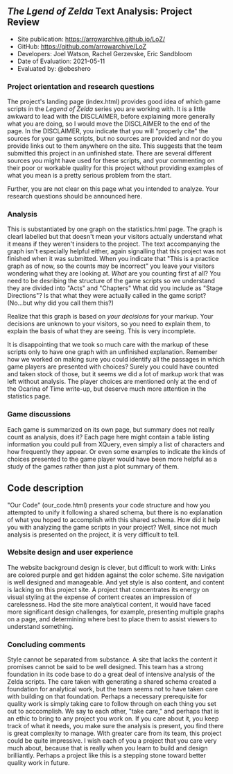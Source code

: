 ## *The Lgend of Zelda* Text Analysis: Project Review

* Site publication: <https://arrowarchive.github.io/LoZ/>
* GitHub: <https://github.com/arrowarchive/LoZ>
* Developers: Joel Watson, Rachel Gerzevske, Eric Sandbloom
* Date of Evaluation: 2021-05-11
* Evaluated by: @ebeshero

### Project orientation and research questions
The project's landing page (index.html) provides  good idea of which game scripts in the *Legend of Zelda* series you are working with.
It is a little awkward to lead with the DISCLAIMER, before explaining more generally what you are doing, so I would move the DISCLAIMER to the end of the page. In the DISCLAIMER, you indicate that you will "properly cite" the sources for your game scripts, but no sources are provided and nor do you provide links out to them anywhere on the site. This suggests that the team submitted this project in an unfinished state. There are several different sources you might have used for these scripts, and your commenting on their poor or workable quality for this project without providing examples of what you mean is a pretty serious problem from the start.

Further, you are not clear on this page what you intended to analyze. Your research questions should be announced here. 

### Analysis

This is substantiated by one graph on the statistics.html page. The graph is clearl labelled but that doesn't mean your visitors actually understand what it means if they weren't insiders to the project. The text accompanying the graph isn't especially helpful either, again signalling that this project was not finished when it was submitted. When you indicate that "This is a practice graph as of now, so the counts may be incorrect" you leave your visitors wondering what they are looking at. *What* are you counting first af all?  You need to be desribing the structure of the game scripts so we understand they are divided into "Acts" and "Chapters" What did you include as "Stage Directions"? Is that what they were actually called in the game script? (No...but why did you call them this?) 

Realize that this graph is based on *your decisions* for your markup. Your decisions are unknown to your visitors, so you need to explain them, to explain the basis of what they are seeing. This is very incomplete.

It is disappointing that we took so much care with the markup of these scripts only to have one graph with an unfinished explanation. Remember how we worked on making sure you could identify all the passages in which game players are presented with choices? Surely you could have counted and taken stock of those, but it seems we did a lot of markup work that was left without analysis. The player choices are mentioned only at the end of the Ocarina of Time write-up, but deserve much more attention in the statistics page.  

### Game discussions
Each game is summarized on its own page, but summary does not really count as analysis, does it? Each page here might contain a table listing information you could pull from XQuery, even simply a list of characters and how frequently they appear. Or even some examples to indicate the kinds of choices presented to the game player would have been more helpful as a study of the games rather than just a plot summary of them. 

## Code description

"Our Code" (our_code.html) presents your code structure and how you attempted to unify it following a shared schema, but there is no explanation of what you hoped to accomplish with this shared schema. How did it help you with analyzing the game scripts in your project? Well, since not much analysis is presented on the project, it is very difficult to tell. 

### Website design and user experience
The website background design is clever, but difficult to work with: Links are colored purple and get hidden against the color scheme. Site navigation is well designed and manageable. And yet style is also content, and content is lacking on this project site. A project that concentrates its energy on visual styling at the expense of content creates an impression of carelessness. Had the site more analytical content, it would have faced more significant design challenges, for example, presenting multiple graphs on a page, and determining where best to place them to assist viewers to understand something.

### Concluding comments
Style cannot be separated from substance. A site that lacks the content it promises cannot be said to be well designed. This team has a strong foundation in its code base to do a great deal of intensive analysis of the Zelda scripts. The care taken with generating a shared schema created a foundation for analytical work, but the team seems not to have taken care with building on that foundation. Perhaps a necessary prerequisite for quality work is simply taking care to follow through on each thing you set out to acccomplish. We say to each other, "take care," and perhaps that is an ethic to bring to any project you work on. If you care about it, you keep track of what it needs, you make sure the analysis is present, you find there is great complexity to manage. With greater care from its team, this project could be quite impressive. I wish each of you a project that you care very much about, because that is really when you learn to build and design brilliantly. Perhaps a project like this is a stepping stone toward better quality work in future. 

